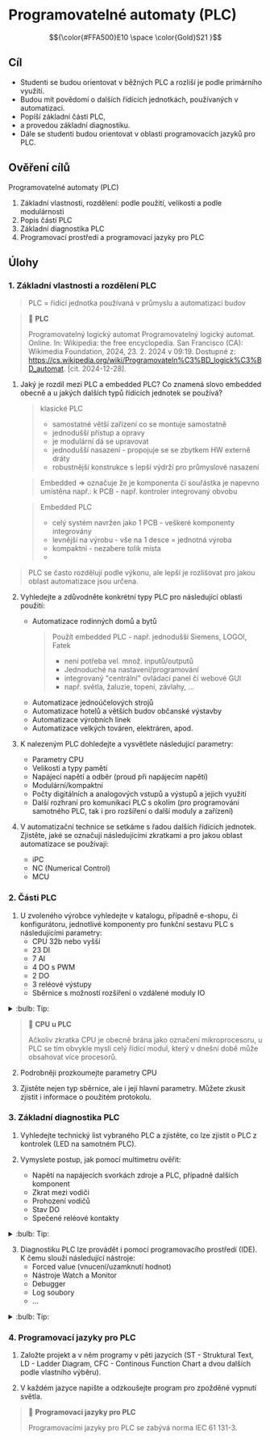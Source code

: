[Co dodělat ]: #
[nic ]: #

# Programovatelné automaty (PLC)

$${\color{#FFA500}E10 \space \color{Gold}S21 }$$

## Cíl
-   Studenti se budou orientovat v běžných PLC a rozliší je podle primárního využití.
-   Budou mít povědomí o dalších řídících jednotkách, používaných v automatizaci.
-   Popíší základní části PLC,
-   a provedou základní diagnostiku.
-   Dále se studenti budou orientovat v oblasti programovacích jazyků pro PLC.

## Ověření cílů

Programovatelné automaty (PLC)

1) Základní vlastnosti, rozdělení: podle použití, velikosti a podle modulárnosti
2) Popis částí PLC
3) Základní diagnostika PLC
4) Programovací prostředí a programovací jazyky pro PLC

## Úlohy

### 1. Základní vlastnosti a rozdělení PLC

> PLC = řidící jednotka používaná v průmyslu a automatizaci budov

> :key: **PLC**
>
> Programovatelný logický automat
> Programovatelný logický automat. Online. In: Wikipedia: the free encyclopedia. San Francisco (CA): Wikimedia Foundation, 2024, 23. 2. 2024 v 09:19. Dostupné z: https://cs.wikipedia.org/wiki/Programovateln%C3%BD_logick%C3%BD_automat. [cit. 2024-12-28].

1. Jaký je rozdíl mezi PLC a embedded PLC? Co znamená slovo embedded obecně a u jakých dalších typů řídících jednotek se používá?
   >
   > klasické PLC
   >  - samostatné větší zařízení co se montuje samostatně
   >  - jednodušší přístup a opravy
   >  - je modulární dá se upravovat
   >  - jednodušší nasazení - propojuje se se zbytkem HW externě dráty
   >  - robustnější konstrukce s lepší výdrží pro průmyslové nasazení
   
   > Embedded => označuje že je komponenta či souřástka je napevno umístěna např.: k PCB
   >             - např. kontroler integrovaný obvobu
   
   > Embedded PLC
   >  - celý systém navržen jako 1 PCB - veškeré komponenty integrovány
   >  - levnější na výrobu - vše na 1 desce = jednotná výroba
   >  - kompaktní - nezabere tolik místa
   >  - 
   > 
> PLC se často rozdělují podle výkonu, ale lepší je rozlišovat pro jakou oblast automatizace jsou určena.

2. Vyhledejte a zdůvodněte konkrétní typy PLC pro následující oblasti použití:
    - Automatizace rodinných domů a bytů
      >
      > Použít embedded PLC - např. jednodušší Siemens, LOGO!, Fatek
      > - není potřeba vel. množ. inputů/outputů
      > - Jednoduché na nastavení/programování
      > - integrovaný "centrální" ovládací panel či webové GUI
      > - např. světla, žaluzie, topení, závlahy, ...
    - Automatizace jednoúčelových strojů
    - Automatizace hotelů a větších budov občanské výstavby
    - Automatizace výrobních linek
    - Automatizace velkých továren, elektráren, apod.

3. K nalezeným PLC dohledejte a vysvětlete následující parametry:
    - Parametry CPU
    - Velikosti a typy pamětí
    - Napájecí napětí a odběr (proud při napájecím napětí)
    - Modulární/kompaktní
    - Počty digitálních a analogových vstupů a výstupů a jejich využití
    - Další rozhraní pro komunikaci PLC s okolím (pro programování samotného PLC, tak i pro rozšíření o další moduly a zařízení)

4. V automatizační technice se setkáme s řadou dalších řídících jednotek. Zjistěte, jaké se označují následujícími zkratkami a pro jakou oblast automatizace se používají:
    - iPC
    - NC (Numerical Control)
    - MCU

### 2. Části PLC

1. U zvoleného výrobce vyhledejte v katalogu, případně e-shopu, či konfigurátoru, jednotlivé komponenty pro funkční sestavu PLC s následujícími parametry:
    - CPU 32b nebo vyšší
    - 23 DI
    - 7 AI
    - 4 DO s PWM
    - 2 DO
    - 3 reléové výstupy
    - Sběrnice s možností rozšíření o vzdálené moduly IO

<details>
    <summary> :bulb: Tip: </summary>
        Některé firmy vyrábějící modulární PLC používají tzv. konfigurátory sestav, které bývají součástí IDE a případně propojeny s e-shopem.
        Další možností, jak si usnadnit práci, je zaslat požadavek přímo firmám jako předběžnou poptávku. Získáte tak i informaci o cenách.
</details>

> :key: **CPU u PLC**
>
> Ačkoliv zkratka CPU je obecně brána jako označení mikroprocesoru, u PLC se tím obvykle myslí celý řídící modul, který v dnešní době může obsahovat více procesorů.

2. Podrobněji prozkoumejte parametry CPU 

3. Zjistěte nejen typ sběrnice, ale i její hlavní parametry. Můžete zkusit zjistit i informace o použitém protokolu.

### 3. Základní diagnostika PLC

1. Vyhledejte technický list vybraného PLC a zjistěte, co lze zjistit o PLC z kontrolek (LED na samotném PLC).

2. Vymyslete postup, jak pomocí multimetru ověřit:
    - Napětí na napájecích svorkách zdroje a PLC, případně dalších komponent
    - Zkrat mezi vodiči
    - Prohození vodičů
    - Stav DO
    - Spečené reléové kontakty

<details>
    <summary> :bulb: Tip: </summary>
        Podívejte se na štítkové údaje, případně do technických listů. Naleznete v nich některé informace potřebné pro diagnostiku.
</details>

3. Diagnostiku PLC lze provádět i pomocí programovacího prostředí (IDE). K čemu slouží následující nástroje:
    - Forced value (vnucení/uzamknutí hodnot)
    - Nástroje Watch a Monitor
    - Debugger
    - Log soubory
    - ...

<details>
    <summary> :bulb: Tip: </summary>
        Otevřete si programovací prostředí pro PLC a uvedené nástroje vyhledejte a vyzkoušejte. Je možné, že v některých prostředích některé nástroje nenaleznete, nebo pod jiným názvem (poznamenejte si tyto názvy). Případně zkuste zjistit jiné diagnostické nástroje.
</details>

### 4. Programovací jazyky pro PLC

1. Založte projekt a v něm programy v pěti jazycích (ST - Struktural Text, LD - Ladder Diagram, CFC - Continous Function Chart a dvou dalších podle vlastního výběru).

2. V každém jazyce napište a odzkoušejte program pro zpožděné vypnutí světla.

> :key: **Programovací jazyky pro PLC**
>
> Programovacími jazyky pro PLC se zabývá norma IEC 61 131-3. 


